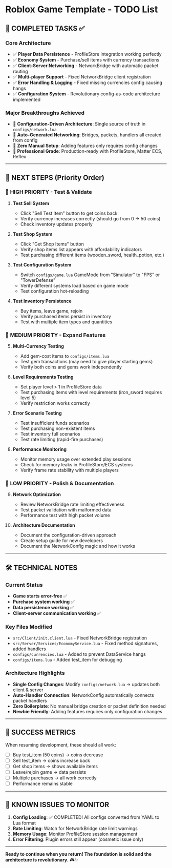 # Roblox Game Template - TODO List

## 🎉 **COMPLETED TASKS** ✅

### Core Architecture
- ✅ **Player Data Persistence** - ProfileStore integration working perfectly
- ✅ **Economy System** - Purchase/sell items with currency transactions  
- ✅ **Client-Server Networking** - NetworkBridge with automatic packet routing
- ✅ **Multi-player Support** - Fixed NetworkBridge client registration
- ✅ **Error Handling & Logging** - Fixed missing currencies config causing hangs
- ✅ **Configuration System** - Revolutionary config-as-code architecture implemented

### Major Breakthroughs Achieved
- 🚀 **Configuration-Driven Architecture**: Single source of truth in `configs/network.lua`
- 🚀 **Auto-Generated Networking**: Bridges, packets, handlers all created from config
- 🚀 **Zero Manual Setup**: Adding features only requires config changes
- 🚀 **Professional Grade**: Production-ready with ProfileStore, Matter ECS, Reflex

---

## 🔄 **NEXT STEPS** (Priority Order)

### 🥇 **HIGH PRIORITY - Test & Validate**

1. **Test Sell System** 
   - Click "Sell Test Item" button to get coins back
   - Verify currency increases correctly (should go from 0 → 50 coins)
   - Check inventory updates properly

2. **Test Shop System**
   - Click "Get Shop Items" button  
   - Verify shop items list appears with affordability indicators
   - Test purchasing different items (wooden_sword, health_potion, etc.)

3. **Test Configuration System**
   - Switch `configs/game.lua` GameMode from "Simulator" to "FPS" or "TowerDefense"
   - Verify different systems load based on game mode
   - Test configuration hot-reloading

4. **Test Inventory Persistence** 
   - Buy items, leave game, rejoin
   - Verify purchased items persist in inventory
   - Test with multiple item types and quantities

### 🥈 **MEDIUM PRIORITY - Expand Features**

5. **Multi-Currency Testing**
   - Add gem-cost items to `configs/items.lua` 
   - Test gem transactions (may need to give player starting gems)
   - Verify both coins and gems work independently

6. **Level Requirements Testing**
   - Set player level > 1 in ProfileStore data
   - Test purchasing items with level requirements (iron_sword requires level 5)
   - Verify restriction works correctly

7. **Error Scenario Testing**
   - Test insufficient funds scenarios
   - Test purchasing non-existent items  
   - Test inventory full scenarios
   - Test rate limiting (rapid-fire purchases)

8. **Performance Monitoring**
   - Monitor memory usage over extended play sessions
   - Check for memory leaks in ProfileStore/ECS systems
   - Verify frame rate stability with multiple players

### 🥉 **LOW PRIORITY - Polish & Documentation**

9. **Network Optimization**
   - Review NetworkBridge rate limiting effectiveness
   - Test packet validation with malformed data
   - Performance test with high packet volume

10. **Architecture Documentation**
    - Document the configuration-driven approach
    - Create setup guide for new developers
    - Document the NetworkConfig magic and how it works

---

## 🛠 **TECHNICAL NOTES**

### Current Status
- **Game starts error-free** ✅
- **Purchase system working** ✅  
- **Data persistence working** ✅
- **Client-server communication working** ✅

### Key Files Modified
- `src/Client/init.client.lua` - Fixed NetworkBridge registration
- `src/Server/Services/EconomyService.lua` - Fixed method signatures, added handlers
- `configs/currencies.lua` - Added to prevent DataService hangs  
- `configs/items.lua` - Added test_item for debugging

### Architecture Highlights
- **Single Config Changes**: Modify `configs/network.lua` → updates both client & server
- **Auto-Handler Connection**: NetworkConfig automatically connects packet handlers
- **Zero Boilerplate**: No manual bridge creation or packet definition needed
- **Newbie Friendly**: Adding features requires only configuration changes

---

## 🎯 **SUCCESS METRICS**

When resuming development, these should all work:
- [ ] Buy test_item (50 coins) → coins decrease  
- [ ] Sell test_item → coins increase back
- [ ] Get shop items → shows available items
- [ ] Leave/rejoin game → data persists
- [ ] Multiple purchases → all work correctly
- [ ] Performance remains stable

---

## 🚨 **KNOWN ISSUES TO MONITOR**

1. **Config Loading**: ✅ COMPLETED! All configs converted from YAML to Lua format
2. **Rate Limiting**: Watch for NetworkBridge rate limit warnings
3. **Memory Usage**: Monitor ProfileStore session management
4. **Error Filtering**: Plugin errors still appear (cosmetic issue only)

---

**Ready to continue when you return! The foundation is solid and the architecture is revolutionary.** 🎮✨ 